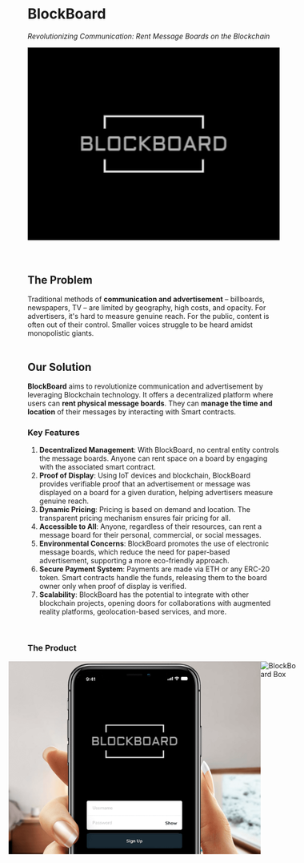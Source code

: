 # BlockBoard

_Revolutionizing Communication: Rent Message Boards on the Blockchain_

<div align="center">
  <img src="https://github.com/lorbke/BlockBoard/blob/assets/assets/BlockBoard_origin_3.png">
</div>
<br />
<br />

## The Problem

Traditional methods of **communication and advertisement** – billboards, newspapers, TV – are limited by geography, high costs, and opacity. For advertisers, it's hard to measure genuine reach. For the public, content is often out of their control. Smaller voices struggle to be heard amidst monopolistic giants.
<br />
<br />

## Our Solution

**BlockBoard** aims to revolutionize communication and advertisement by leveraging Blockchain technology. It offers a decentralized platform where users can **rent physical message boards**. They can **manage the time and location** of their messages by interacting with Smart contracts.
<br />

### Key Features
1. **Decentralized Management**: With BlockBoard, no central entity controls the message boards. Anyone can rent space on a board by engaging with the associated smart contract.
2. **Proof of Display**: Using IoT devices and blockchain, BlockBoard provides verifiable proof that an advertisement or message was displayed on a board for a given duration, helping advertisers measure genuine reach.
3. **Dynamic Pricing**: Pricing is based on demand and location. The transparent pricing mechanism ensures fair pricing for all.
4. **Accessible to All**: Anyone, regardless of their resources, can rent a message board for their personal, commercial, or social messages. 
5. **Environmental Concerns**: BlockBoard promotes the use of electronic message boards, which reduce the need for paper-based advertisement, supporting a more eco-friendly approach.
6. **Secure Payment System**: Payments are made via ETH or any ERC-20 token. Smart contracts handle the funds, releasing them to the board owner only when proof of display is verified.
8. **Scalability**: BlockBoard has the potential to integrate with other blockchain projects, opening doors for collaborations with augmented reality platforms, geolocation-based services, and more.
<br />

### The Product

<div style="display: flex; justify-content: center;">
    <img src="https://github.com/lorbke/BlockBoard/blob/assets/assets/BlockBoard_app_3.png" alt="BlockBoard App" style="margin-right: 20;">
    <img src="https://github.com/lorbke/BlockBoard/blob/assets/assets/BlockBoard_box.png" alt="BlockBoard Box" >
</div>
